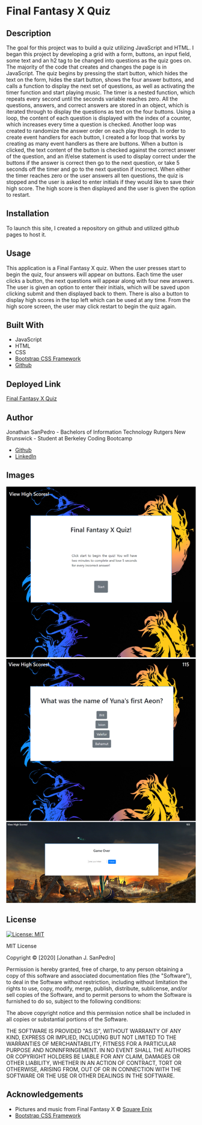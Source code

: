 # Final Fantasy X Quiz

## Description
The goal for this project was to build a quiz utilizing JavaScript and HTML. I began this project by developing a grid with a form, buttons, an input field, some text and an h2 tag to be changed into questions as the quiz goes on. The majority of the code that creates and changes the page is in JavaScript. The quiz begins by pressing the start button, which hides the text on the form, hides the start button, shows the four answer buttons, and calls a function to display the next set of questions, as well as activating the timer function and start playing music. The timer is a nested function, which repeats every second until the seconds variable reaches zero. All the questions, answers, and correct answers are stored in an object, which is iterated through to display the questions as text on the four buttons. Using a loop, the content of each question is displayed with the index of a counter, which increases every time a question is checked. Another loop was created to randomize the answer order on each play through. In order to create event handlers for each button, I created a for loop that works by creating as many event handlers as there are buttons. When a button is clicked, the text content of the button is checked against the correct answer of the question, and an if/else statement is used to display correct under the buttons if the answer is correct then go to the next question, or take 5 seconds off the timer and go to the next question if incorrect. When either the timer reaches zero or the user answers all ten questions, the quiz is stopped and the user is asked to enter initials if they would like to save their high score. The high score is then displayed and the user is given the option to restart.

## Installation
To launch this site, I created a repository on github and utilized github pages to host it.

## Usage
This application is a Final Fantasy X quiz. When the user presses start to begin the quiz, four answers will appear on buttons. Each time the user clicks a button, the next questions will appear along with four new answers. The user is given an option to enter their initials, which will be saved upon clicking submit and then displayed back to them. There is also a button to display high scores in the top left which can be used at any time. From the high score screen, the user may click restart to begin the quiz again.

## Built With
* JavaScript
* HTML
* CSS
* [Bootstrap CSS Framework](https://getbootstrap.com/)
* [Github](https://github.com/)

## Deployed Link
[Final Fantasy X Quiz](https://jsp117.github.io/Code-Quiz/)

## Author
Jonathan SanPedro - Bachelors of Information Technology Rutgers New Brunswick - Student at Berkeley Coding Bootcamp

* [Github](https://github.com/jsp117)
* [LinkedIn](https://www.linkedin.com/in/jonathan-s-6ab32283/)

## Images
![Quiz Start](./assets/start.png)
![Quiz Question](./assets/question.png)
![Quiz End](./assets/end.png)

## License
[![License: MIT](https://img.shields.io/badge/License-MIT-yellow.svg)](https://opensource.org/licenses/MIT)

MIT License

Copyright &copy; [2020] [Jonathan J. SanPedro]

Permission is hereby granted, free of charge, to any person obtaining a copy
of this software and associated documentation files (the "Software"), to deal
in the Software without restriction, including without limitation the rights
to use, copy, modify, merge, publish, distribute, sublicense, and/or sell
copies of the Software, and to permit persons to whom the Software is
furnished to do so, subject to the following conditions:

The above copyright notice and this permission notice shall be included in all
copies or substantial portions of the Software.

THE SOFTWARE IS PROVIDED "AS IS", WITHOUT WARRANTY OF ANY KIND, EXPRESS OR
IMPLIED, INCLUDING BUT NOT LIMITED TO THE WARRANTIES OF MERCHANTABILITY,
FITNESS FOR A PARTICULAR PURPOSE AND NONINFRINGEMENT. IN NO EVENT SHALL THE
AUTHORS OR COPYRIGHT HOLDERS BE LIABLE FOR ANY CLAIM, DAMAGES OR OTHER
LIABILITY, WHETHER IN AN ACTION OF CONTRACT, TORT OR OTHERWISE, ARISING FROM,
OUT OF OR IN CONNECTION WITH THE SOFTWARE OR THE USE OR OTHER DEALINGS IN THE
SOFTWARE.

## Acknowledgements
* Pictures and music from Final Fantasy X &copy; [Square Enix](https://www.square-enix.com/)
* [Bootstrap CSS Framework](https://www.getbootstrap.com)
